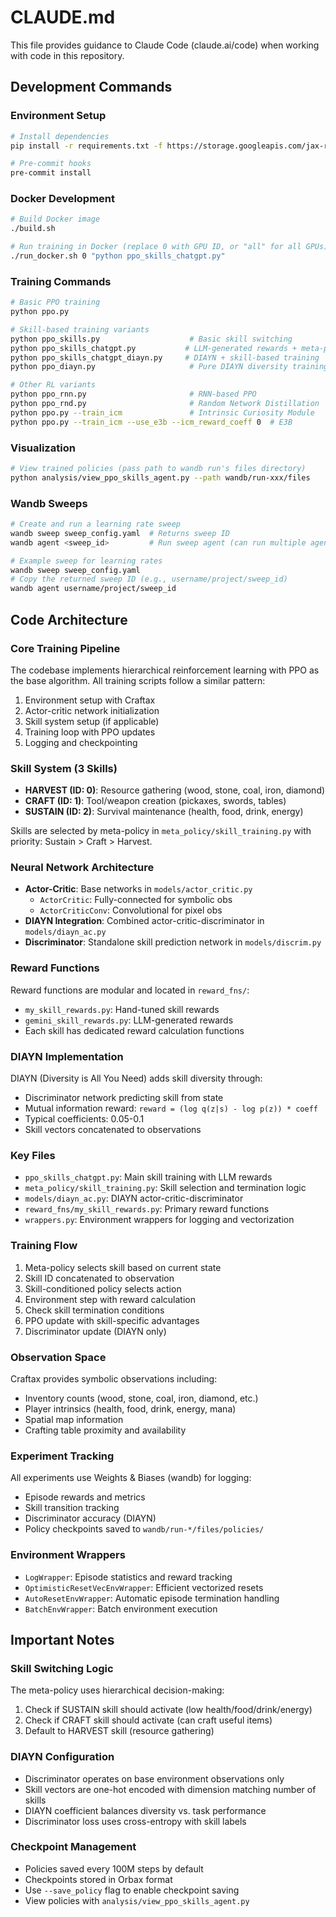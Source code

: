# CLAUDE.md

This file provides guidance to Claude Code (claude.ai/code) when working with code in this repository.

## Development Commands

### Environment Setup
```bash
# Install dependencies
pip install -r requirements.txt -f https://storage.googleapis.com/jax-releases/jax_cuda_releases.html

# Pre-commit hooks
pre-commit install
```

### Docker Development
```bash
# Build Docker image
./build.sh

# Run training in Docker (replace 0 with GPU ID, or "all" for all GPUs)
./run_docker.sh 0 "python ppo_skills_chatgpt.py"
```

### Training Commands
```bash
# Basic PPO training
python ppo.py

# Skill-based training variants
python ppo_skills.py                    # Basic skill switching
python ppo_skills_chatgpt.py           # LLM-generated rewards + meta-policy
python ppo_skills_chatgpt_diayn.py     # DIAYN + skill-based training
python ppo_diayn.py                     # Pure DIAYN diversity training

# Other RL variants
python ppo_rnn.py                       # RNN-based PPO
python ppo_rnd.py                       # Random Network Distillation
python ppo.py --train_icm               # Intrinsic Curiosity Module
python ppo.py --train_icm --use_e3b --icm_reward_coeff 0  # E3B
```

### Visualization
```bash
# View trained policies (pass path to wandb run's files directory)
python analysis/view_ppo_skills_agent.py --path wandb/run-xxx/files
```

### Wandb Sweeps
```bash
# Create and run a learning rate sweep
wandb sweep sweep_config.yaml  # Returns sweep ID
wandb agent <sweep_id>         # Run sweep agent (can run multiple agents in parallel)

# Example sweep for learning rates
wandb sweep sweep_config.yaml
# Copy the returned sweep ID (e.g., username/project/sweep_id)
wandb agent username/project/sweep_id
```

## Code Architecture

### Core Training Pipeline
The codebase implements hierarchical reinforcement learning with PPO as the base algorithm. All training scripts follow a similar pattern:
1. Environment setup with Craftax
2. Actor-critic network initialization
3. Skill system setup (if applicable)
4. Training loop with PPO updates
5. Logging and checkpointing

### Skill System (3 Skills)
- **HARVEST (ID: 0)**: Resource gathering (wood, stone, coal, iron, diamond)
- **CRAFT (ID: 1)**: Tool/weapon creation (pickaxes, swords, tables)
- **SUSTAIN (ID: 2)**: Survival maintenance (health, food, drink, energy)

Skills are selected by meta-policy in `meta_policy/skill_training.py` with priority: Sustain > Craft > Harvest.

### Neural Network Architecture
- **Actor-Critic**: Base networks in `models/actor_critic.py`
  - `ActorCritic`: Fully-connected for symbolic obs
  - `ActorCriticConv`: Convolutional for pixel obs
- **DIAYN Integration**: Combined actor-critic-discriminator in `models/diayn_ac.py`
- **Discriminator**: Standalone skill prediction network in `models/discrim.py`

### Reward Functions
Reward functions are modular and located in `reward_fns/`:
- `my_skill_rewards.py`: Hand-tuned skill rewards
- `gemini_skill_rewards.py`: LLM-generated rewards
- Each skill has dedicated reward calculation functions

### DIAYN Implementation
DIAYN (Diversity is All You Need) adds skill diversity through:
- Discriminator network predicting skill from state
- Mutual information reward: `reward = (log q(z|s) - log p(z)) * coeff`
- Typical coefficients: 0.05-0.1
- Skill vectors concatenated to observations

### Key Files
- `ppo_skills_chatgpt.py`: Main skill training with LLM rewards
- `meta_policy/skill_training.py`: Skill selection and termination logic
- `models/diayn_ac.py`: DIAYN actor-critic-discriminator
- `reward_fns/my_skill_rewards.py`: Primary reward functions
- `wrappers.py`: Environment wrappers for logging and vectorization

### Training Flow
1. Meta-policy selects skill based on current state
2. Skill ID concatenated to observation
3. Skill-conditioned policy selects action
4. Environment step with reward calculation
5. Check skill termination conditions
6. PPO update with skill-specific advantages
7. Discriminator update (DIAYN only)

### Observation Space
Craftax provides symbolic observations including:
- Inventory counts (wood, stone, coal, iron, diamond, etc.)
- Player intrinsics (health, food, drink, energy, mana)
- Spatial map information
- Crafting table proximity and availability

### Experiment Tracking
All experiments use Weights & Biases (wandb) for logging:
- Episode rewards and metrics
- Skill transition tracking
- Discriminator accuracy (DIAYN)
- Policy checkpoints saved to `wandb/run-*/files/policies/`

### Environment Wrappers
- `LogWrapper`: Episode statistics and reward tracking
- `OptimisticResetVecEnvWrapper`: Efficient vectorized resets
- `AutoResetEnvWrapper`: Automatic episode termination handling
- `BatchEnvWrapper`: Batch environment execution

## Important Notes

### Skill Switching Logic
The meta-policy uses hierarchical decision-making:
1. Check if SUSTAIN skill should activate (low health/food/drink/energy)
2. Check if CRAFT skill should activate (can craft useful items)
3. Default to HARVEST skill (resource gathering)

### DIAYN Configuration
- Discriminator operates on base environment observations only
- Skill vectors are one-hot encoded with dimension matching number of skills
- DIAYN coefficient balances diversity vs. task performance
- Discriminator loss uses cross-entropy with skill labels

### Checkpoint Management
- Policies saved every 100M steps by default
- Checkpoints stored in Orbax format
- Use `--save_policy` flag to enable checkpoint saving
- View policies with `analysis/view_ppo_skills_agent.py`